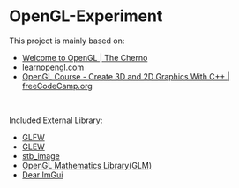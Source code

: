 # OpenGL-Experiment

<p>This project is mainly based on:</p>
<ul>
  <li><a href="https://www.youtube.com/watch?v=W3gAzLwfIP0&list=PLlrATfBNZ98foTJPJ_Ev03o2oq3-GGOS2">Welcome to OpenGL | The Cherno</a></li>
  <li><a href="https://learnopengl.com/">learnopengl.com</a></li>
  <li><a href="https://www.youtube.com/watch?v=45MIykWJ-C4&t=3548s">OpenGL Course - Create 3D and 2D Graphics With C++ | freeCodeCamp.org</a></li>
</ul>
<br>
<p>Included External Library:</p>
<ul>
  <li><a href="https://www.glfw.org/">GLFW</a></li>
  <li><a href="https://glew.sourceforge.net/basic.html">GLEW</a></li>
  <li><a href="https://github.com/nothings/stb/blob/master/stb_image.h">stb_image</a></li>
  <li><a href="https://github.com/g-truc/glm">OpenGL Mathematics Library(GLM)</a></li>
  <li><a href="https://github.com/ocornut/imgui">Dear ImGui</a></li>
</ul>
